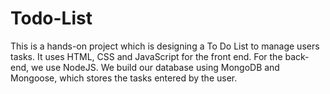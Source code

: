 # Todo-List
This is a hands-on project which is designing a To Do List to manage users tasks. It uses HTML, CSS and JavaScript for the front end. For the back-end, we use NodeJS. We build our database using MongoDB and Mongoose, which stores the tasks entered by the user.  
